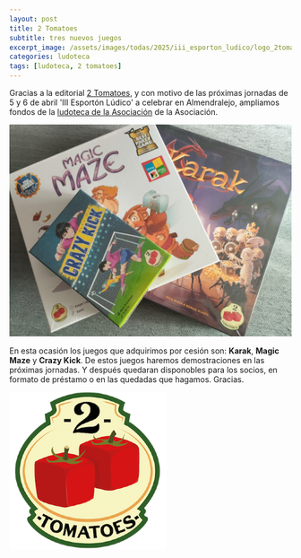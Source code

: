```yaml
---
layout: post
title: 2 Tomatoes
subtitle: tres nuevos juegos
excerpt_image: /assets/images/todas/2025/iii_esporton_ludico/logo_2tomatoes.png
categories: ludoteca
tags: [ludoteca, 2 tomatoes]
---
```

Gracias a la editorial [2 Tomatoes](https://2tomatoesgames.com/es/), y con motivo de las próximas jornadas de 5 y 6 de abril 'III Esportón Lúdico' a celebrar en Almendralejo, ampliamos fondos de la [ludoteca de la Asociación](https://boardgamegeek.com/collection/user/AsociacionCSIBadajoz?rankobjecttype=subtype&rankobjectid=1&columns=title%7Cthumbnail%7Cversion%7Ccomment&geekranks=Board%20Game%20Rank&own=1&objecttype=thing&ff=1&subtype=boardgame) de la Asociación.

![Looping Games](/assets/images/todas/2025/ludoteca_2tomatoes2025.jpeg)

En esta ocasión los juegos que adquirimos por cesión son: <b>Karak</b>, <b>Magic Maze</b> y <b>Crazy Kick</b>. De estos juegos haremos demostraciones en las próximas jornadas. Y después quedaran disponobles para los socios, en formato de préstamo o en las quedadas que hagamos. Gracias.

![Looping Games](/assets/images/todas/2025/iii_esporton_ludico/logo_2tomatoes.png)